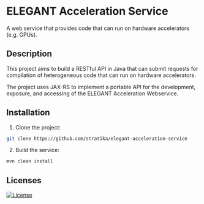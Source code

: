 # ELEGANT Acceleration Service
A web service that provides code that can run on hardware accelerators (e.g. GPUs).

## Description

This project aims to build a RESTful API in Java that can submit requests for compilation of heterogeneous code that can run on hardware accelerators.

The project uses JAX-RS to implement a portable API for the development, exposure, and accessing of the ELEGANT Acceleration Webservice.

## Installation

1. Clone the project:

```bash 
git clone https://github.com/stratika/elegant-acceleration-service
```

2. Build the service:

```bash
mvn clean install
```

## Licenses

[![License](https://img.shields.io/badge/License-Apache%202.0-red.svg)]([https://github.com/beehive-lab/TornadoVM/blob/master/LICENSE_APACHE2](https://github.com/stratika/elegant-acceleration-service/blob/main/LICENSE.txt))
